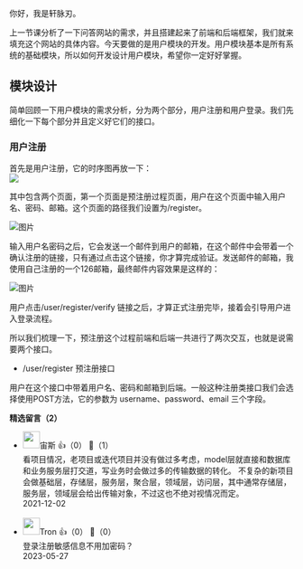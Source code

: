 你好，我是轩脉刃。

上一节课分析了一下问答网站的需求，并且搭建起来了前端和后端框架，我们就来填充这个网站的具体内容。今天要做的是用户模块的开发。用户模块基本是所有系统的基础模块，所以如何开发设计用户模块，希望你一定好好掌握。

## 模块设计

简单回顾一下用户模块的需求分析，分为两个部分，用户注册和用户登录。我们先细化一下每个部分并且定义好它们的接口。

### 用户注册

首先是用户注册，它的时序图再放一下：  
![](https://static001.geekbang.org/resource/image/4b/12/4b26edc5fa6177ab07113d542cfdda12.png?wh=1362x1216)

其中包含两个页面，第一个页面是预注册过程页面，用户在这个页面中输入用户名、密码、邮箱。这个页面的路径我们设置为/register。

![图片](https://static001.geekbang.org/resource/image/53/b3/53175c922fef8a06f0186b369b54abb3.png?wh=1920x674)

输入用户名密码之后，它会发送一个邮件到用户的邮箱，在这个邮件中会带着一个确认注册的链接，只有通过点击这个链接，你才算完成验证。发送邮件的邮箱，我使用自己注册的一个126邮箱，最终邮件内容效果是这样的：

![图片](https://static001.geekbang.org/resource/image/ca/cd/ca9872f2c4dc901337956539bab71dcd.png?wh=1200x324)

用户点击/user/register/verify 链接之后，才算正式注册完毕，接着会引导用户进入登录流程。

所以我们梳理一下，预注册这个过程前端和后端一共进行了两次交互，也就是说需要两个接口。

- /user/register 预注册接口

用户在这个接口中带着用户名、密码和邮箱到后端。一般这种注册类接口我们会选择使用POST方法，它的参数为 username、password、email 三个字段。
<div><strong>精选留言（2）</strong></div><ul>
<li><img src="https://static001.geekbang.org/account/avatar/00/1f/26/34/891dd45b.jpg" width="30px"><span>宙斯</span> 👍（0） 💬（1）<div>看项目情况，老项目或迭代项目并没有做过多考虑，model层就直接和数据库和业务服务层打交道，写业务时会做过多的传输数据的转化。
不复杂的新项目会做基础层，存储层，服务层，聚合层，领域层，访问层，其中通常存储层，服务层，领域层会给出传输对象，不过这也不绝对视情况而定。</div>2021-12-02</li><br/><li><img src="https://static001.geekbang.org/account/avatar/00/11/3e/45/3879f334.jpg" width="30px"><span>Tron</span> 👍（0） 💬（0）<div>登录注册敏感信息不用加密码？</div>2023-05-27</li><br/>
</ul>